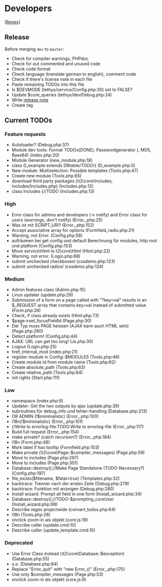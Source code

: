 Developers
==========

[[Regex](https://github.com/experder/T2/blob/master/help/dev_regex.md)]

Release
-------
Before merging `dev` to `master`:
* Check for compiler warnings, PHPdoc
* Check for out commented and unused code
* Check code format
* Check language (translate german to english), comment code
* Check if there's license note in each file
* Paste remaining TODOs into this file
* Is $DEVMODE (tethys/service/Config.php:30) set to FALSE?
* Update $core_queries (tethys/dev/Debug.php:24)
* Write [release note](../release_notes.md)
* Create tag

Current TODOs
-------------
### Feature requests
* Autoloader? (Debug.php:37)
* Module dev tools: Format TODOs(DONE), Passwordgenerator (, MD5, Base64) (index.php:20)
* Module Generator (new_module.php:18)
* class D_example extends DBtable/*TODO*/{ (D_example.php:5)
* New module: Multiselection: Possible templates (Tools.php:47)
* Create new module (Tools.php:65)
* download third party packages (\t2\core\Includes, includes/Includes.php) (Includes.php:12)
* class Includes {//TODO (Includes.php:13)

### High
* Error class for admins and developers (-> notify) and Error class for users (warnings, don't notify) (Error_.php:25)
* Was ist mit SCRIPT_URI? (Error_.php:152)
* Accept associative array for options (Formfield_radio.php:21)
* Warning, not Error. (Config.php:58)
* aufräumen bei get config und default Berechnung für modules, http root und platform (Config.php:153)
* Move service\Html to t2\core\Html (Html.php:22)
* Warning, not error. (Login.php:88)
* submit unchecked checkboxes! (cssdemo.php:123)
* submit unchecked radios! (cssdemo.php:124)

### Medium
* Admin features class (Admin.php:15)
* Linux updater (update.php:29)
* Submission of a form on a page called with "?key=val" results in an $_REQUEST array that contains key=val instead of submitted value (Form.php:26)
* Check, if class already exists (Html.php:73)
* $page->set_focusFieldId (Page.php:30)
* Der Typ muss PAGE heissen (AJAX kann auch HTML sein) (Page.php:260)
* Detect platform! (Config.php:44)
* AJAX: URL can get too long! (Js.php:30)
* Logout (Login.php:25)
* href_internal_mod (index.php:21)
* register module in Config::$MODULES (Tools.php:46)
* Create module id from module name (Tools.php:62)
* Create absolute_path (Tools.php:63)
* Create relative_path (Tools.php:64)
* init rights (Start.php:111)

### Low
* namespace (index.php:9)
* Updater: Get the two outputs by ajax (update.php:39)
* subroutines für debug_info und fehler-handling (Database.php:213)
* OR ADMIN (!$minimalistic) (Error_.php:100)
* i18n(!$minimalistic) (Error_.php:101)
* //Write to errorlog-file:TODO:Write to errorlog-file (Error_.php:117)
* Build full request (Error_.php:154)
* make private? (catch recursion?) (Error_.php:184)
* i18n (Form.php:48)
* Mark label if has tooltip (Formfield.php:103)
* Make private (\t2\core\Page::$compiler_messages) (Page.php:59)
* Move to includes (Page.php:297)
* Move to includes (Page.php:301)
* Database::destroy();//Make Page Standalone (TODO-Necessary?) (Config.php:197)
* file_exists($filename, $fatal=true) (Templates.php:32)
* backtrace: Trenner nach der ersten Zeile (Debug.php:279)
* backtrace: Funktion mit anzeigen (Debug.php:280)
* Install wizard: Prompt all field in one form (Install_wizard.php:34)
* Database::destroy();//TODO-$prompting_coreUser (Install_wizard.php:98)
* Describe regex projectwide (convert_todos.php:64)
* i18n (Tools.php:26)
* onclick zoom-in als objekt (core.js:19)
* Describe caller (update.cmd:10)
* Describe caller (update_template.cmd:10)

### Deprecated
* Use Error Class instead (\t2\core\Database::$exception) (Database.php:55)
* s.o. (Database.php:84)
* Replace "Error_quit" with "new Error_()" (Error_.php:170)
* Use only $compiler_messages (Page.php:53)
* onclick zoom-in als objekt (core.js:9)
